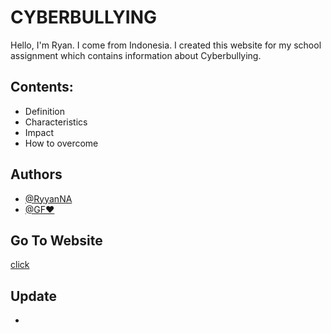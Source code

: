 # CYBERBULLYING
Hello, I'm Ryan. I come from Indonesia. I created this website for my school assignment which contains information about Cyberbullying.

## Contents:
- Definition
- Characteristics
- Impact
- How to overcome

## Authors

- [@RyyanNA](https://github.com/RyyanNA)
- [@GF❤️](https://www.instagram.com/ayuwedda/)

## Go To Website
[click](https://ryyanna.github.io/cyberbullying/)

## Update
- 
